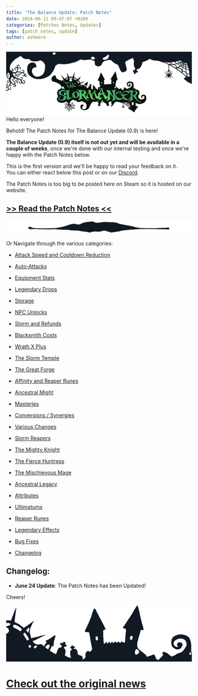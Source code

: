 ```yaml
---
title: "The Balance Update: Patch Notes"
date: 2024-06-11 09:47:07 +0100
categories: [Patches Notes, Updates]
tags: [patch_notes, update]
author: ashmore
---
```

![](/assets/patch_notes/b237ebd5a6908d81335d0fc43b1f5fc5ef16552c)  
Hello everyone!  
  
Behold! The Patch Notes for The Balance Update (0.9) is here!  
  
**The Balance Update (0.9) itself is not out yet and will be available in a couple of weeks**, once we're done with our internal testing and once we're happy with the Patch Notes below.  
  
This is the first version and we'll be happy to read your feedback on it.  
You can either react below this post or on our [Discord](https://discord.com/invite/tkYxSuB).  
  
The Patch Notes is too big to be posted here on Steam so it is hosted on our website.  
  

[>> Read the Patch Notes <<](https://www.slormitestudios.com/patch_0_9_0.php)
-----------------------------------------------------------------------------

  
  
  
![](/assets/patch_notes/7ec22ae0db010c29e7cf0e131ccb26c354961f13)  
  
Or Navigate through the various categories:  
  

* [Attack Speed and Cooldown Reduction](https://www.slormitestudios.com/patch_0_9_0.php#attack_speed)
* [Auto-Attacks](https://www.slormitestudios.com/patch_0_9_0.php#auto)
  
* [Equipment Stats](https://www.slormitestudios.com/patch_0_9_0.php#equipment)
* [Legendary Drops](https://www.slormitestudios.com/patch_0_9_0.php#legendary)
* [Storage](https://www.slormitestudios.com/patch_0_9_0.php#storage)
  
* [NPC Unlocks](https://www.slormitestudios.com/patch_0_9_0.php#npc)
* [Slorm and Refunds](https://www.slormitestudios.com/patch_0_9_0.php#refunds)
* [Blacksmith Costs](https://www.slormitestudios.com/patch_0_9_0.php#blacksmith)
  
* [Wrath X Plus](https://www.slormitestudios.com/patch_0_9_0.php#wrath_plus)
  
* [The Slorm Temple](https://www.slormitestudios.com/patch_0_9_0.php#slorm_temple)
* [The Great Forge](https://www.slormitestudios.com/patch_0_9_0.php#forge)
  
* [Affinity and Reaper Runes](https://www.slormitestudios.com/patch_0_9_0.php#reapersmith)
* [Ancestral Might](https://www.slormitestudios.com/patch_0_9_0.php#might)
* [Masteries](https://www.slormitestudios.com/patch_0_9_0.php#masteries)
  
* [Conversions / Synergies](https://www.slormitestudios.com/patch_0_9_0.php#conversion)
* [Various Changes](https://www.slormitestudios.com/patch_0_9_0.php#various)
  
* [Slorm Reapers](https://www.slormitestudios.com/patch_0_9_0.php#reapers)
  
* [The Mighty Knight](https://www.slormitestudios.com/patch_0_9_0.php#knight)
* [The Fierce Huntress](https://www.slormitestudios.com/patch_0_9_0.php#huntress)
* [The Mischievous Mage](https://www.slormitestudios.com/patch_0_9_0.php#mage)
  
* [Ancestral Legacy](https://www.slormitestudios.com/patch_0_9_0.php#legacy)
* [Attributes](https://www.slormitestudios.com/patch_0_9_0.php#attributes)
* [Ultimatums](https://www.slormitestudios.com/patch_0_9_0.php#ultimatums)
* [Reaper Runes](https://www.slormitestudios.com/patch_0_9_0.php#reaper_runes)
* [Legendary Effects](https://www.slormitestudios.com/patch_0_9_0.php#balance_leg)
  
* [Bug Fixes](https://www.slormitestudios.com/patch_0_9_0.php#bugs)
* [Changelog](https://www.slormitestudios.com/patch_0_9_0.php#changelog)

  
  

Changelog:
----------

  

* **June 24 Update**: The Patch Notes has been Updated!

  
  
Cheers!  
  
![](/assets/patch_notes/5294cb6e23b9b56386e991bcec197ea8732a9324)

# <a href="https://steamstore-a.akamaihd.net/news/externalpost/steam_community_announcements/5746109972566271404" target="_blank">Check out the original news</a>